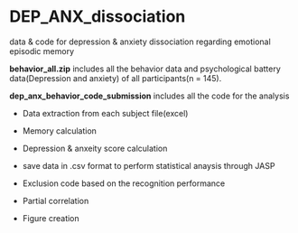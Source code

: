 # DEP_ANX_dissociation
data &amp; code for depression &amp; anxiety dissociation regarding emotional episodic memory

**behavior_all.zip**
includes all the behavior data and psychological battery data(Depression and anxiety) of all participants(n = 145).


**dep_anx_behavior_code_submission**
includes all the code for the analysis

- Data extraction from each subject file(excel)
- Memory calculation
- Depression & anxeity score calculation
- save data in .csv format to perform statistical anaysis through JASP

- Exclusion code based on the recognition performance
- Partial correlation
- Figure creation
